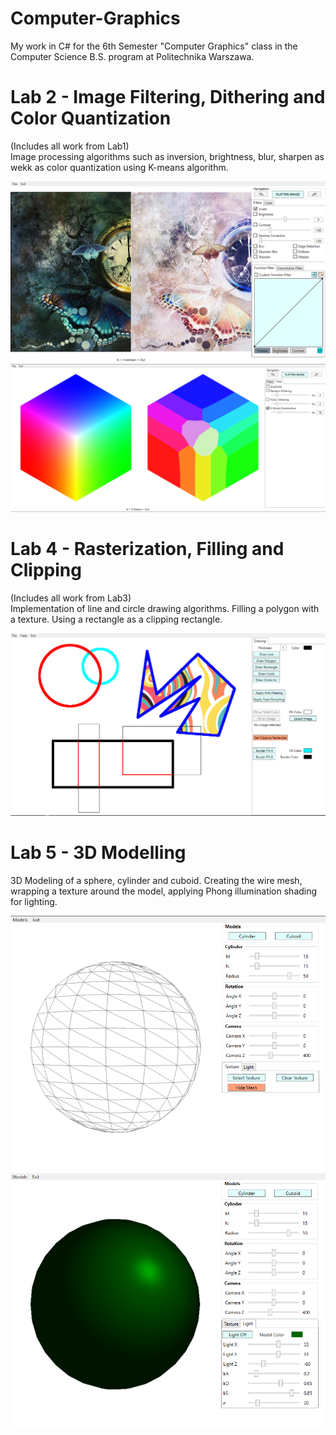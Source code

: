 # Computer-Graphics
My work in C# for the 6th Semester "Computer Graphics" class in the Computer Science B.S. program at Politechnika Warszawa.

# Lab 2 - Image Filtering, Dithering and Color Quantization
(Includes all work from Lab1)  
Image processing algorithms such as inversion, brightness, blur, sharpen as wekk as color quantization using K-means algorithm.

![Inversion](Screenshots/Lab2_1.png?raw=true)
![Color Quantization](Screenshots/Lab2_2.png?raw=true)

# Lab 4 - Rasterization, Filling and Clipping
(Includes all work from Lab3)  
Implementation of line and circle drawing algorithms. Filling a polygon with a texture. Using a rectangle as a clipping rectangle. 

![Rasterization Filling and Clipping](Screenshots/Lab4_1.png?raw=true)

# Lab 5 - 3D Modelling
3D Modeling of a sphere, cylinder and cuboid. Creating the wire mesh, wrapping a texture around the model, applying Phong illumination shading for lighting.

![Sphere Wire Mesh](Screenshots/Lab5_1.png?raw=true)
![Sphere Illumination](Screenshots/Lab5_2.png?raw=true)
